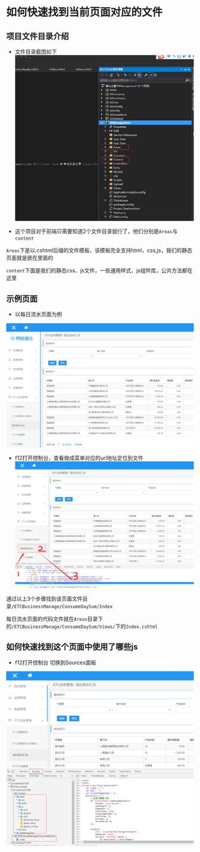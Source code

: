 # 如何快速找到当前页面对应的文件

## 项目文件目录介绍
- 文件目录截图如下
![我是一个图片](./img/example_img03.png)

- 这个项目对于前端只需要知道2个文件目录就行了，他们分别是`Areas`与`content`

`Areas`下是以.cshtml后缀的文件模板，该模板完全支持html，css,js，我们的静态页面就是嵌在里面的

`content`下面是我们的静态css、js文件，一些通用样式、js组件库，公共方法都在这里

## 示例页面

- 以每日流水页面为例

![我是一个图片](./img/example_img01.png)

- f12打开控制台，查看做成菜单对应的url地址定位到文件
![我是一个图片](./img/example_img02.png)

通过以上3个步骤找到该页面文件目录`/ETCBusinessManage/ConsumeDaySum/Index`

每日流水页面的代码文件就在`Areas`目录下的`/ETCBusinessManage/ConsumeDaySum/Views/`下的`Index.cshtml`

## 如何快速找到这个页面中使用了哪些js

- f12打开控制台 切换到Sources面板

![我是一个图片](./img/example_img04.png)




